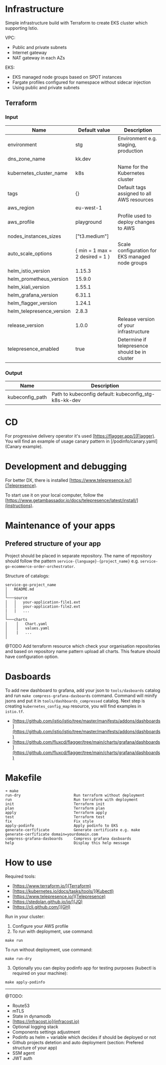 # Infrastructure

Simple infrastructure build with Terraform to create EKS cluster which supporting Istio.

VPC:
- Public and private subnets
- Internet gateway
- NAT gateway in each AZs

EKS:
- EKS managed node groups based on SPOT instances
- Fargate profiles configured for namespace without sidecar injection
- Using public and private subnets

## Terraform

### Input
| Name                      | Default value                   | Description                                     |
|---------------------------|---------------------------------|-------------------------------------------------|
| environment               | stg                             | Environment e.g. staging, production            |
| dns_zone_name             | kk.dev                          |                                                 |
| kubernetes_cluster_name   | k8s                             | Name for the Kubernetes cluster                 |
| tags                      | {}                              | Default tags assigned to all AWS resources      |
| aws_region                | eu-west-1                       |                                                 |
| aws_profile               | playground                      | Profile used to deploy changes to AWS           |
| nodes_instances_sizes     | ["t3.medium"]                   |                                                 |
| auto_scale_options        | { min = 1 max = 2 desired = 1 } | Scale configuration for EKS managed node groups |
| helm_istio_version        | 1.15.3                          |                                                 |
| helm_prometheus_version   | 15.9.0                          |                                                 |
| helm_kiali_version        | 1.55.1                          |                                                 |
| helm_grafana_version      | 6.31.1                          |                                                 |
| helm_flagger_version      | 1.24.1                          |                                                 |
| helm_telepresence_version | 2.8.3                           |                                                 |
| release_version           | 1.0.0                           | Release version of your infrastructure          |
| telepresence_enabled      | true                            | Determine if telepresence should be in cluster  |

### Output
| Name            | Description                                           |
|-----------------|-------------------------------------------------------|
| kubeconfig_path | Path to kubeconfig default: kubeconfig_stg-k8s-kk-dev |

# CD
For progressive delivery operator it's used [https://flagger.app/](Flagger). You will find an example of usage canary pattern in [/podinfo/canary.yaml](Canary example).

# Development and debugging
For better DX, there is installed [https://www.telepresence.io/](Telepresence).

To start use it on your local computer, follow the [https://www.getambassador.io/docs/telepresence/latest/install/](instructions).

# Maintenance of your apps

## Prefered structure of your app

Project should be placed in separate repository. The name of repository should follow the pattern `service-{language}-{project_name}` e.g. `service-go-ecommerce-order-orchestrator`.

Structure of catalogs:
```
service-go-project_name
│   README.md
│
└───source
│   │   your-application-file1.ext
│   │   your-application-file2.ext
|   |   ...
│   
└───charts
│    │   Chart.yaml
│    │   values.yaml
│    |   ...
│    
```

@TODO Add terraform resource which check your organisation repositories and based on repository name pattern upload all charts. This feature should have configuration option.


# Dasboards
To add new dashboard to grafana, add your json to `tools/dasboards` catalog and run `make compress-grafana-dasboards` command. Command will minify jsons and put it in `tools/dashboards_compressed` catalog. Next step is creating `kubernetes_config_map` resource, you will find examples in `istio.tf`.

* [https://github.com/istio/istio/tree/master/manifests/addons/dashboards](https://github.com/istio/istio/tree/master/manifests/addons/dashboards)
* [https://github.com/fluxcd/flagger/tree/main/charts/grafana/dashboards](https://github.com/fluxcd/flagger/tree/main/charts/grafana/dashboards)

# Makefile
```
➜ make
run-dry                        Run terraform without deployment
run                            Run terraform with deployment
init                           Terraform init
plan                           Terraform plan
apply                          Terraform apply
test                           Terraform test
fix                            Fix style
apply-podinfo                  Apply podinfo to EKS
generate-cerfificate           Generate certificate e.g. make generate-cerfificate domain=yourdomain.com
compress-grafana-dasboards     Compress grafana dasboards
help                           Display this help message
```

# How to use

Required tools:
- [https://www.terraform.io/](Terraform)
- [https://kubernetes.io/docs/tasks/tools/](Kubectl)
- [https://www.telepresence.io/](Telepresence)
- [https://stedolan.github.io/jq/](JQ)
- [https://cli.github.com/](GH)

Run in your cluster:
1. Configure your AWS profile
2. To run with deployment, use command:
```
make run
```
To run without deployment, use command:
```
make run-dry
```
3. Optionally you can deploy podinfo app for testing purposes (kubectl is required on your machine):
```
make apply-podinfo
```

------
@TODO:
- Route53
- mTLS
- State in dynamodb 
- [https://infracost.io](infracost.io)
- Optional logging stack
- Components settings adjustment
- Podinfo as helm + variable which decides if should be deployed or not
- Github projects detetion and auto deployment (section: Prefered structure of your app)
- SSM agent
- JWT auth